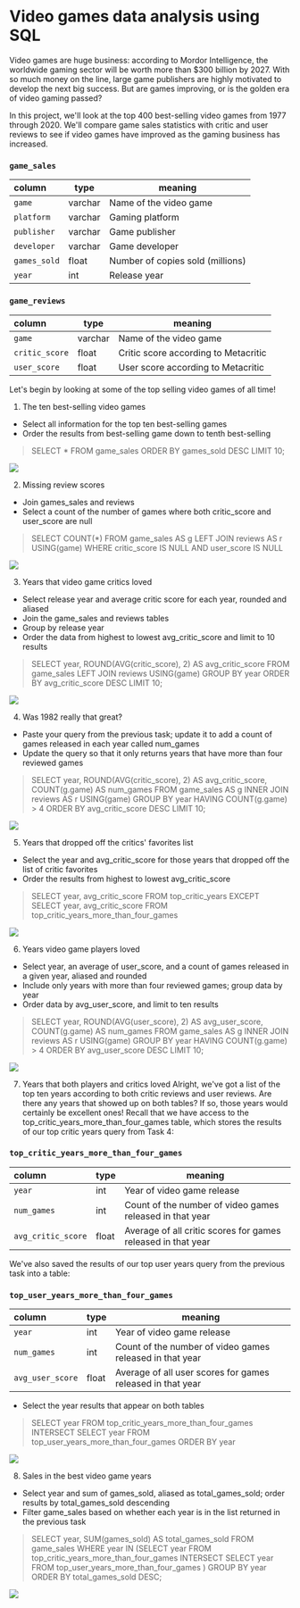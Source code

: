 # Video games data analysis using SQL


Video games are huge business: according to Mordor Intelligence, the worldwide gaming sector will be worth more than $300 billion by 2027. With so much money on the line, large game publishers are highly motivated to develop the next big success. But are games improving, or is the golden era of video gaming passed?

In this project, we'll look at the top 400 best-selling video games from 1977 through 2020. We'll compare game sales statistics with critic and user reviews to see if video games have improved as the gaming business has increased.

<h3 id="game_sales"><code>game_sales</code></h3>
<table>
<thead>
<tr>
<th style="text-align:left;">column</th>
<th>type</th>
<th>meaning</th>
</tr>
</thead>
<tbody>
<tr>
<td style="text-align:left;"><code>game</code></td>
<td>varchar</td>
<td>Name of the video game</td>
</tr>
<tr>
<td style="text-align:left;"><code>platform</code></td>
<td>varchar</td>
<td>Gaming platform</td>
</tr>
<tr>
<td style="text-align:left;"><code>publisher</code></td>
<td>varchar</td>
<td>Game publisher</td>
</tr>
<tr>
<td style="text-align:left;"><code>developer</code></td>
<td>varchar</td>
<td>Game developer</td>
</tr>
<tr>
<td style="text-align:left;"><code>games_sold</code></td>
<td>float</td>
<td>Number of copies sold (millions)</td>
</tr>
<tr>
<td style="text-align:left;"><code>year</code></td>
<td>int</td>
<td>Release year</td>
</tr>
</tbody>
</table>
<h3 id="reviews"><code>game_reviews</code></h3>
<table>
<thead>
<tr>
<th style="text-align:left;">column</th>
<th>type</th>
<th>meaning</th>
</tr>
</thead>
<tbody>
<tr>
<td style="text-align:left;"><code>game</code></td>
<td>varchar</td>
<td>Name of the video game</td>
</tr>
<tr>
<td style="text-align:left;"><code>critic_score</code></td>
<td>float</td>
<td>Critic score according to Metacritic</td>
</tr>
<tr>
<td style="text-align:left;"><code>user_score</code></td>
<td>float</td>
<td>User score according to Metacritic</td>
</tr>
</tbody>
</table>
<p>Let's begin by looking at some of the top selling video games of all time!</p>

1. The ten best-selling video games
-  Select all information for the top ten best-selling games
- Order the results from best-selling game down to tenth best-selling

> SELECT *
FROM game_sales
ORDER BY games_sold DESC
LIMIT 10;

![](ImagesGames/1.jpg)

2. Missing review scores
 - Join games_sales and reviews
- Select a count of the number of games where both critic_score and user_score are null

> SELECT
    COUNT(*)
FROM game_sales AS g
LEFT JOIN reviews AS r
    USING(game)
WHERE critic_score IS NULL AND user_score IS NULL

![](ImagesGames/2.jpg)

3. Years that video game critics loved
-  Select release year and average critic score for each year, rounded and aliased
- Join the game_sales and reviews tables
- Group by release year
- Order the data from highest to lowest avg_critic_score and limit to 10 results

> SELECT
    year,
    ROUND(AVG(critic_score), 2) AS avg_critic_score
FROM game_sales 
LEFT JOIN reviews
    USING(game)
GROUP BY year
ORDER BY avg_critic_score DESC
LIMIT 10;

![](ImagesGames/3.jpg)

4. Was 1982 really that great?
- Paste your query from the previous task; update it to add a count of games released in each year called num_games
- Update the query so that it only returns years that have more than four reviewed games

> SELECT
    year,
    ROUND(AVG(critic_score), 2) AS avg_critic_score,
    COUNT(g.game) AS num_games
FROM game_sales AS g
INNER JOIN reviews AS r
    USING(game)
GROUP BY year
HAVING COUNT(g.game) > 4
ORDER BY avg_critic_score DESC
LIMIT 10;

![](ImagesGames/4.jpg)

5. Years that dropped off the critics' favorites list
-  Select the year and avg_critic_score for those years that dropped off the list of critic favorites 
- Order the results from highest to lowest avg_critic_score

> SELECT
    year,
    avg_critic_score
FROM top_critic_years
EXCEPT
SELECT
    year,
    avg_critic_score
FROM top_critic_years_more_than_four_games

![](ImagesGames/5.jpg)

6. Years video game players loved
- Select year, an average of user_score, and a count of games released in a given year, aliased and rounded
- Include only years with more than four reviewed games; group data by year
- Order data by avg_user_score, and limit to ten results

> SELECT
    year,
    ROUND(AVG(user_score), 2) AS avg_user_score,
    COUNT(g.game) AS num_games
FROM game_sales AS g
INNER JOIN reviews AS r
    USING(game)
GROUP BY year
HAVING COUNT(g.game) > 4
ORDER BY avg_user_score DESC
LIMIT 10;

![](ImagesGames/6.jpg)

7. Years that both players and critics loved
Alright, we've got a list of the top ten years according to both critic reviews and user reviews. Are there any years that showed up on both tables? If so, those years would certainly be excellent ones! 
Recall that we have access to the top_critic_years_more_than_four_games table, which stores the results of our top critic years query from Task 4:

<h3 id="top_critic_years_more_than_four_games"><code>top_critic_years_more_than_four_games</code></h3>
<table>
<thead>
<tr>
<th style="text-align:left;">column</th>
<th>type</th>
<th>meaning</th>
</tr>
</thead>
<tbody>
<tr>
<td style="text-align:left;"><code>year</code></td>
<td>int</td>
<td>Year of video game release</td>
</tr>
<tr>
<td style="text-align:left;"><code>num_games</code></td>
<td>int</td>
<td>Count of the number of video games released in that year</td>
</tr>
<tr>
<td style="text-align:left;"><code>avg_critic_score</code></td>
<td>float</td>
<td>Average of all critic scores for games released in that year</td>
</tr>
</tbody>
</table>
<p>We've also saved the results of our top user years query from the previous task into a table:</p>
<h3 id="top_user_years_more_than_four_games"><code>top_user_years_more_than_four_games</code></h3>
<table>
<thead>
<tr>
<th style="text-align:left;">column</th>
<th>type</th>
<th>meaning</th>
</tr>
</thead>
<tbody>
<tr>
<td style="text-align:left;"><code>year</code></td>
<td>int</td>
<td>Year of video game release</td>
</tr>
<tr>
<td style="text-align:left;"><code>num_games</code></td>
<td>int</td>
<td>Count of the number of video games released in that year</td>
</tr>
<tr>
<td style="text-align:left;"><code>avg_user_score</code></td>
<td>float</td>
<td>Average of all user scores for games released in that year</td>
</tr>
</tbody>
</table>

-  Select the year results that appear on both tables

> SELECT 
    year
FROM top_critic_years_more_than_four_games
INTERSECT
SELECT 
    year 
FROM top_user_years_more_than_four_games
ORDER BY year

![](ImagesGames/7.jpg)

8. Sales in the best video game years
- Select year and sum of games_sold, aliased as total_games_sold; order results by total_games_sold descending
- Filter game_sales based on whether each year is in the list returned in the previous task

> SELECT
    year,
    SUM(games_sold) AS total_games_sold
FROM game_sales
WHERE year IN (SELECT 
                    year
                FROM top_critic_years_more_than_four_games
                INTERSECT
                SELECT 
                    year 
                FROM top_user_years_more_than_four_games
                )
GROUP BY year
ORDER BY total_games_sold DESC;

![](ImagesGames/8.jpg)
